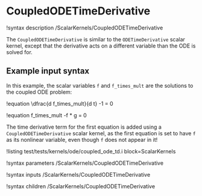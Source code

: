 # CoupledODETimeDerivative

!syntax description /ScalarKernels/CoupledODETimeDerivative

The `CoupledODETimeDerivative` is similar to the `ODETimeDerivative` scalar kernel, except that the derivative acts on a different variable than the ODE is solved for.

## Example input syntax

In this example, the scalar variables `f` and `f_times_mult` are the solutions to the coupled ODE problem:

!equation
\dfrac{d f\_times\_mult}{d t} -1 = 0

!equation
f\_times\_mult -f * g = 0

The time derivative term for the first equation is added using a `CoupledODETimeDerivative` scalar kernel, as the first equation is set to have `f` as its nonlinear variable, even though `f` does not appear in it!

!listing test/tests/kernels/ode/coupled_ode_td.i block=ScalarKernels

!syntax parameters /ScalarKernels/CoupledODETimeDerivative

!syntax inputs /ScalarKernels/CoupledODETimeDerivative

!syntax children /ScalarKernels/CoupledODETimeDerivative

